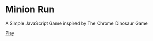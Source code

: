 # Minion Run
A Simple JavaScript Game inspired by The Chrome Dinosaur Game

[Play](https://s-ashwin.github.io/minion-run/)
